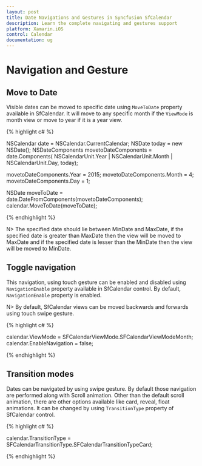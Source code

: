 ```yaml
---
layout: post
title: Date Navigations and Gestures in Syncfusion SfCalendar
description: Learn the complete navigating and gestures support
platform: Xamarin.iOS
control: Calendar
documentation: ug
---
```


# Navigation and Gesture

## Move to Date 

Visible dates can be moved to specific date using `MoveToDate` property available in SfCalendar. It will move to any specific month if the `ViewMode` is month view or move to year if it is a year view.

{% highlight c# %}

NSCalendar date = NSCalendar.CurrentCalendar;
NSDate today = new NSDate();
NSDateComponents movetoDateComponents = date.Components(
        NSCalendarUnit.Year | NSCalendarUnit.Month | NSCalendarUnit.Day, today);

movetoDateComponents.Year = 2015;
movetoDateComponents.Month = 4;
movetoDateComponents.Day = 1;

NSDate moveToDate = date.DateFromComponents(movetoDateComponents);
calendar.MoveToDate(moveToDate);

{% endhighlight %}

N>  The specified date should lie between MinDate and MaxDate, if the specified date is greater than MaxDate then the view will be moved to MaxDate and if the specified date is lesser than the MinDate then the view will be moved to MinDate.

## Toggle  navigation

This navigation, using touch gesture can be enabled and disabled using `NavigationEnable` property available in SfCalendar control. By default, `NavigationEnable` property is enabled.

N> By default, SfCalendar views can be moved backwards and forwards using touch swipe gesture. 

{% highlight c# %}

calendar.ViewMode = SFCalendarViewMode.SFCalendarViewModeMonth;
calendar.EnableNavigation = false;

{% endhighlight %}

## Transition modes

Dates can be navigated by using swipe gesture. By default those navigation are performed along with Scroll animation. Other than the default scroll animation, there are other options available like card, reveal, float animations. It can be changed by using `TransitionType` property of SfCalendar control.

{% highlight c# %}

  calendar.TransitionType = SFCalendarTransitionType.SFCalendarTransitionTypeCard;
	
{% endhighlight %}

